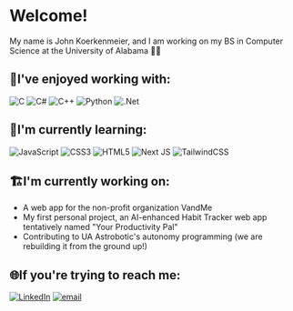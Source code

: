 # Welcome!
My name is John Koerkenmeier, and I am working on my BS in Computer Science at the University of Alabama 🐘🔴
## 🧠I've enjoyed working with:
![C](https://img.shields.io/badge/c-%2300599C.svg?style=for-the-badge&logo=c&logoColor=white) ![C#](https://img.shields.io/badge/c%23-%23239120.svg?style=for-the-badge&logo=csharp&logoColor=white) ![C++](https://img.shields.io/badge/c++-%2300599C.svg?style=for-the-badge&logo=c%2B%2B&logoColor=white) ![Python](https://img.shields.io/badge/python-3670A0?style=for-the-badge&logo=python&logoColor=ffdd54) ![.Net](https://img.shields.io/badge/.NET-5C2D91?style=for-the-badge&logo=.net&logoColor=white)

## 📓I'm currently learning:
![JavaScript](https://img.shields.io/badge/javascript-%23323330.svg?style=for-the-badge&logo=javascript&logoColor=%23F7DF1E)  ![CSS3](https://img.shields.io/badge/css3-%231572B6.svg?style=for-the-badge&logo=css3&logoColor=white) ![HTML5](https://img.shields.io/badge/html5-%23E34F26.svg?style=for-the-badge&logo=html5&logoColor=white) ![Next JS](https://img.shields.io/badge/Next-black?style=for-the-badge&logo=next.js&logoColor=white) ![TailwindCSS](https://img.shields.io/badge/tailwindcss-%2338B2AC.svg?style=for-the-badge&logo=tailwind-css&logoColor=white)

## 🏗️I'm currently working on:
* A web app for the non-profit organization VandMe
* My first personal project, an AI-enhanced Habit Tracker web app tentatively named "Your Productivity Pal"
* Contributing to UA Astrobotic's autonomy programming (we are rebuilding it from the ground up!)

## 🌐If you're trying to reach me:
[![LinkedIn](https://img.shields.io/badge/LinkedIn-%230077B5.svg?logo=linkedin&logoColor=white)](https://linkedin.com/in/john-koerkenmeier-a92158301) [![email](https://img.shields.io/badge/Email-D14836?logo=gmail&logoColor=white)](mailto:johnkoerk19@gmail.com) 
<!-- Proudly created with GPRM ( https://gprm.itsvg.in ) -->
